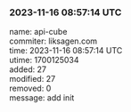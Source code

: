 ### 2023-11-16 08:57:14 UTC
name: api-cube  
commiter: liksagen.com  
time: 2023-11-16 08:57:14 UTC  
utime: 1700125034  
added: 27  
modified: 27  
removed: 0  
message: add init


